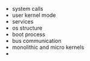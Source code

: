- system calls
- user kernel mode
- services
- os structure
- boot process
- bus communication
- monolithic and micro kernels
- 